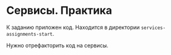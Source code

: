 # Сервисы. Практика

К заданию приложен код. Находится в директории `services-assignments-start`.

Нужно отрефакторить код на сервисы.

